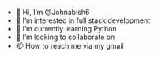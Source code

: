 - 👋 Hi, I’m @Johnabish6
- 👀 I’m interested in full stack development
- 🌱 I’m currently learning Python
- 💞️ I’m looking to collaborate on 
- 📫 How to reach me via my gmail

<!---
Johnabish6/Johnabish6 is a ✨ special ✨ repository because its `README.md` (this file) appears on your GitHub profile.
You can click the Preview link to take a look at your changes.
--->
